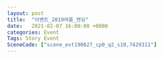 ```yaml
---
layout: post
title:  "이벤트_2019여름_엔딩"
date:   2021-02-07 16:00:00 +0000
categories: Event
Tags: Story Event
SceneCode: ["scene_evt190627_cp0_q2_s10,7429311"]
---
```

